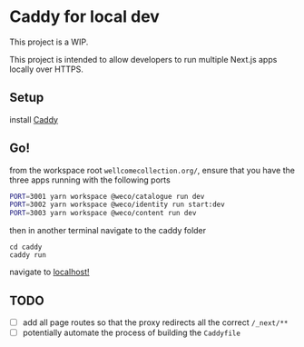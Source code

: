 # Caddy for local dev

This project is a WIP.

This project is intended to allow developers to run multiple Next.js apps locally over HTTPS.

## Setup

install [Caddy](https://caddyserver.com/docs/install)

## Go!

from the workspace root `wellcomecollection.org/`, ensure that you have the three apps running with the following ports

```bash
PORT=3001 yarn workspace @weco/catalogue run dev
PORT=3002 yarn workspace @weco/identity run start:dev
PORT=3003 yarn workspace @weco/content run dev
```

then in another terminal navigate to the caddy folder

```
cd caddy
caddy run
```

navigate to [localhost!](http://localhost:3000/)

## TODO

- [ ] add all page routes so that the proxy redirects all the correct `/_next/**`
- [ ] potentially automate the process of building the `Caddyfile`
